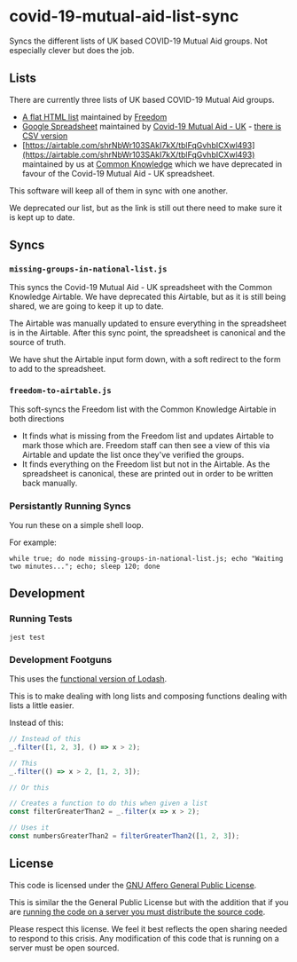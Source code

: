 # covid-19-mutual-aid-list-sync

Syncs the different lists of UK based COVID-19 Mutual Aid groups. Not especially clever but does the job.

## Lists

There are currently three lists of UK based COVID-19 Mutual Aid groups.

- [A flat HTML list](https://freedomnews.org.uk/covid-19-uk-mutual-aid-groups-a-list/) maintained by [Freedom](https://freedomnews.org.uk/)
- [Google Spreadsheet](https://docs.google.com/spreadsheets/d/18P898HWbdR5ouW61sAxW_iBl3yiZlgJu0nSmepn6NwM/edit) maintained by [Covid-19 Mutual Aid - UK](https://www.facebook.com/CovidAidUK/) - [there is CSV version](https://docs.google.com/spreadsheets/d/e/2PACX-1vTvSFFG0ByJlzWLBVZ_-sYdhGLvMCCrbb_Fe9sA9LZ_Y_BFoq1BVEFGLf4t--pJ8gg73o0ULvqYlqdk/pub?gid=1451634215&single=true&output=csv)
- [https://airtable.com/shrNbWr103SAkI7kX/tblFqGvhbICXwl493](https://airtable.com/shrNbWr103SAkI7kX/tblFqGvhbICXwl493) maintained by us at [Common Knowledge](https://commonknowledge.coop/) which we have deprecated in favour of the Covid-19 Mutual Aid - UK spreadsheet.

This software will keep all of them in sync with one another.

We deprecated our list, but as the link is still out there need to make sure it is kept up to date.

## Syncs

### `missing-groups-in-national-list.js`

This syncs the Covid-19 Mutual Aid - UK spreadsheet with the Common Knowledge Airtable. We have deprecated this Airtable, but as it is still being shared, we are going to keep it up to date.

The Airtable was manually updated to ensure everything in the spreadsheet is in the Airtable. After this sync point, the spreadsheet is canonical and the source of truth.

We have shut the Airtable input form down, with a soft redirect to the form to add to the spreadsheet.

### `freedom-to-airtable.js`

This soft-syncs the Freedom list with the Common Knowledge Airtable in both directions

- It finds what is missing from the Freedom list and updates Airtable to mark those which are. Freedom staff can then see a view of this via Airtable and update the list once they've verified the groups.
- It finds everything on the Freedom list but not in the Airtable. As the spreadsheet is canonical, these are printed out in order to be written back manually.

### Persistantly Running Syncs

You run these on a simple shell loop.

For example:

```
while true; do node missing-groups-in-national-list.js; echo "Waiting two minutes..."; echo; sleep 120; done
```

## Development

### Running Tests

`jest test`

### Development Footguns

This uses the [functional version of Lodash](https://github.com/lodash/lodash/wiki/FP-Guide).

This is to make dealing with long lists and composing functions dealing with lists a little easier.

Instead of this:

```js
// Instead of this
_.filter([1, 2, 3], () => x > 2);

// This
_.filter(() => x > 2, [1, 2, 3]);

// Or this

// Creates a function to do this when given a list
const filterGreaterThan2 = _.filter(x => x > 2);

// Uses it
const numbersGreaterThan2 = filterGreaterThan2([1, 2, 3]);
```

## License

This code is licensed under the [GNU Affero General Public License](LICENSE).

This is similar the the General Public License but with the addition that if you are [running the code on a server you must distribute the source code](https://www.gnu.org/licenses/why-affero-gpl.html).

Please respect this license. We feel it best reflects the open sharing needed to respond to this crisis. Any modification of this code that is running on a server must be open sourced.
